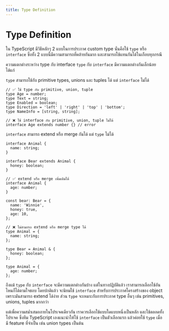```yaml
---
title: Type Definition
---
```


# Type Definition

ใน TypeScript มีวิธีหลักๆ 2 แบบในการประกาศ custom type นั่นคือใช้ `type` หรือ `interface` ซึ่งทั้ง 2 แบบนี้มีความสามารถที่คล้ายกันมาก และสามารถใช้แทนกันได้ในเกือบทุกกรณี

ความแตกต่างระหว่าง type กับ interface
`type` กับ `interface` มีความแตกต่างกันเล็กน้อย ได้แก่

`type` สามารถใช้กับ primitive types, unions และ tuples ได้ แต่ `interface` ไม่ได้

```
// ✅ ใช้ type กับ primitive, union, tuple
type Age = number;
type Text = string;
type Enabled = boolean;
type Direction = 'left' | 'right' | 'top' | 'bottom';
type NameInfo = [string, string];

// ❌ ใช้ interface กับ primitive, union, tuple ไม่ได้
interface Age extends number {} // error
```

`interface` สามารถ extend หรือ merge กันได้ แต่ `type` ไม่ได้

```
interface Animal {
  name: string;
}

interface Bear extends Animal {
  honey: boolean;
}

// ✅ extend หรือ merge เพิ่มเติมได้
interface Animal {
  age: number;
}

const bear: Bear = {
  name: 'Winnie',
  honey: true,
  age: 10,
};

// ❌ ไม่สามารถ extend หรือ merge type ได้
type Animal = {
  name: string;
};

type Bear = Animal & {
  honey: boolean;
};

type Animal = {
  age: number;
};
```

ถึงแม้ `type` กับ `interface` จะมีความแตกต่างกันบ้าง แต่ในทางปฏิบัติแล้ว เราสามารถเลือกใช้อันไหนก็ได้ตามใจชอบ โดยปกติแล้ว จะนิยมใช้ `interface` สำหรับการประกาศโครงสร้างของ object เพราะมันสามารถ extend ได้ง่าย ส่วน `type` จะเหมาะกับการประกาศ type อื่นๆ เช่น primitives, unions, tuples มากกว่า

แต่เพื่อความสม่ำเสมอภายในโปรเจคเดียวกัน เราควรเลือกใช้แบบใดแบบหนึ่งเป็นหลัก และใช้ตลอดทั้งโปรเจค ซึ่งทีม TypeScript เองแนะนำให้ใช้ `interface` เป็นตัวเลือกแรก แล้วค่อยใช้ `type` เมื่อมี feature ที่จำเป็น เช่น union types เป็นต้น
